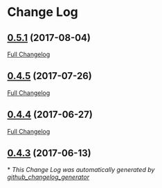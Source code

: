 # Change Log

## [0.5.1](https://github.com/blast-project/bundle-skeleton/tree/0.5.1) (2017-08-04)
[Full Changelog](https://github.com/blast-project/bundle-skeleton/compare/0.4.5...0.5.1)

## [0.4.5](https://github.com/blast-project/bundle-skeleton/tree/0.4.5) (2017-07-26)
[Full Changelog](https://github.com/blast-project/bundle-skeleton/compare/0.4.4...0.4.5)

## [0.4.4](https://github.com/blast-project/bundle-skeleton/tree/0.4.4) (2017-06-27)
[Full Changelog](https://github.com/blast-project/bundle-skeleton/compare/0.4.3...0.4.4)

## [0.4.3](https://github.com/blast-project/bundle-skeleton/tree/0.4.3) (2017-06-13)


\* *This Change Log was automatically generated by [github_changelog_generator](https://github.com/skywinder/Github-Changelog-Generator)*